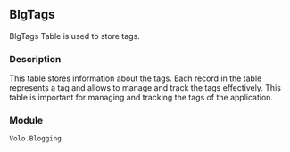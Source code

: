 ## BlgTags

BlgTags Table is used to store tags.

### Description

This table stores information about the tags. Each record in the table represents a tag and allows to manage and track the tags effectively. This table is important for managing and tracking the tags of the application.

### Module

`Volo.Blogging`